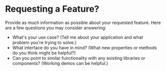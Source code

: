 # Requesting a Feature?

Provide as much information as possible about your requested feature. Here are a few questions you may consider answering:

- What's your use case? (Tell me about your application and what problem you're trying to solve.)
- What interface do you have in mind? (What new properties or methods do you think might be helpful?)
- Can you point to similar functionality with any existing libraries or components? (Working demos can be helpful.)
